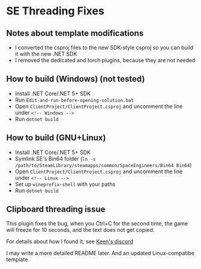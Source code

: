 # SE Threading Fixes

## Notes about template modifications
* I converted the csproj files to the new SDK-style csproj so you can build it with the new .NET SDK
* I removed the dedicated and torch plugins, because they are not needed

## How to build (Windows) (not tested)
* Install .NET Core/.NET 5+ SDK
* Run `Edit-and-run-before-opening-solution.bat`
* Open `ClientProject/ClientProject.csproj` and uncomment the line under `<!-- Windows -->`
* Run `dotnet build`

## How to build (GNU+Linux)
* Install .NET Core/.NET 5+ SDK
* Symlink SE's Bin64 folder (`ln -s /path/to/SteamLibrary/steamapps/common/SpaceEngineers/Bin64 Bin64`)
* Open `ClientProject/ClientProject.csproj` and uncomment the line under `<!-- Linux -->`
* Set up `wineprefix-shell` with your paths
* Run `dotnet build`

## Clipboard threading issue

This plugin fixes the bug, when you Ctrl+C for the second time, the game will freeze for 10 seconds, and the text does not get copied.

For details about how I found it, see [Keen's discord](https://discord.com/channels/125011928711036928/630756768435142668/946801680664657960)

I may write a more detailed README later. And an updated Linux-compatibe template 